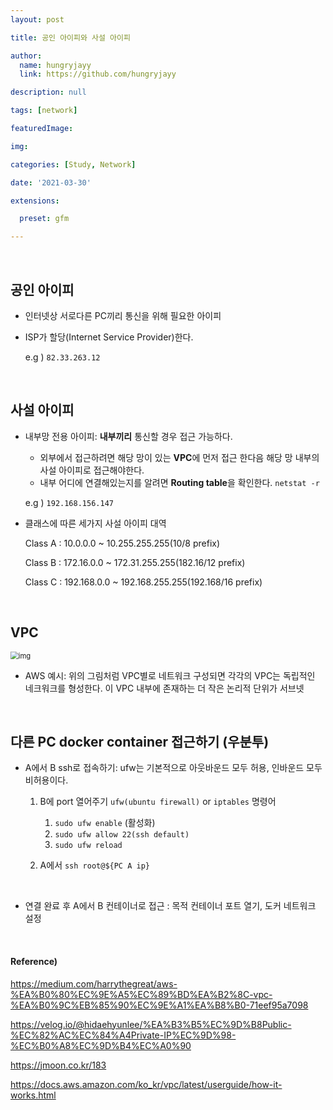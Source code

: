 ```yaml
---
layout: post

title: 공인 아이피와 사설 아이피

author: 
  name: hungryjayy
  link: https://github.com/hungryjayy

description: null

tags: [network]

featuredImage: 

img: 

categories: [Study, Network]

date: '2021-03-30'

extensions:

  preset: gfm

---
```


<br>

## 공인 아이피

* 인터넷상 서로다른 PC끼리 통신을 위해 필요한 아이피

* ISP가 할당(Internet Service Provider)한다.

  e.g ) `82.33.263.12`

<br>

## 사설 아이피

* 내부망 전용 아이피: **내부끼리** 통신할 경우 접근 가능하다.

  * 외부에서 접근하려면 해당 망이 있는 **VPC**에 먼저 접근 한다음 해당 망 내부의 사설 아이피로 접근해야한다.
  * 내부 어디에 연결해있는지를 알려면 **Routing table**을 확인한다. `netstat -r`
  
  e.g ) `192.168.156.147`
  
* 클래스에 따른 세가지 사설 아이피 대역

  Class A : 10.0.0.0 ~ 10.255.255.255(10/8 prefix)

  Class B : 172.16.0.0 ~ 172.31.255.255(182.16/12 prefix)

  Class C : 192.168.0.0 ~ 192.168.255.255(192.168/16 prefix)

<br>

## VPC

<img src="https://hungryjayy.github.io/assets/img/Network/default-vpc-diagram.png" alt="img" style="zoom:80%;" /> 

* AWS 예시: 위의 그림처럼 VPC별로 네트워크 구성되면 각각의 VPC는 독립적인 네크워크를 형성한다. 이 VPC 내부에 존재하는 더 작은 논리적 단위가 서브넷

<br>

## 다른 PC docker container 접근하기 (우분투)

* A에서 B ssh로 접속하기: ufw는 기본적으로 아웃바운드 모두 허용, 인바운드 모두 비허용이다.

  1. B에 port 열어주기 `ufw(ubuntu firewall)` or `iptables` 명령어

     1. `sudo ufw enable` (활성화)
     2. `sudo ufw allow 22(ssh default)`
     3. `sudo ufw reload`
  2. A에서  `ssh root@${PC A ip}`
  

<br>


  * 연결 완료 후 A에서 B 컨테이너로 접근 : 목적 컨테이너 포트 열기, 도커 네트워크 설정


<Br>

#### Reference)

https://medium.com/harrythegreat/aws-%EA%B0%80%EC%9E%A5%EC%89%BD%EA%B2%8C-vpc-%EA%B0%9C%EB%85%90%EC%9E%A1%EA%B8%B0-71eef95a7098

https://velog.io/@hidaehyunlee/%EA%B3%B5%EC%9D%B8Public-%EC%82%AC%EC%84%A4Private-IP%EC%9D%98-%EC%B0%A8%EC%9D%B4%EC%A0%90

https://jmoon.co.kr/183

https://docs.aws.amazon.com/ko_kr/vpc/latest/userguide/how-it-works.html